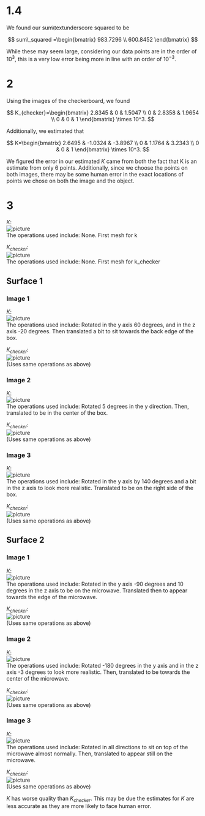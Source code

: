 # 1.4

We found our sum\textunderscore squared to be

$$
    sum\_squared =\begin{bmatrix}
        983.7296 \\
        600.8452
    \end{bmatrix}
$$

While these may seem large, considering our data points are in the order of $10^3$, this is a very low error being more in line with an order of $10^{-3}$.

# 2

Using the images of the checkerboard, we found

$$
    K_{checker}=\begin{bmatrix}
        2.8345 & 0 & 1.5047 \\
        0 & 2.8358 & 1.9654 \\
        0 & 0 & 1
    \end{bmatrix} \times 10^3.
$$

Additionally, we estimated that

$$
    K=\begin{bmatrix}
        2.6495 & -1.0324 & -3.8967 \\  
        0 & 1.1764 & 3.2343 \\
        0 & 0 & 1
    \end{bmatrix} \times 10^3.
$$

We figured the error in our estimated $K$ came from both the fact that K is an estimate from only 6 points. Additionally, since we choose the points on both images, there may be some human error in the exact locations of points we chose on both the image and the object.

# 3

$K$: \
![picture](./images/cv1.png) \
The operations used include: 
None. First mesh for k

$K_{checker}$: \
![picture](./images/cv2.png) \
The operations used include: 
None. First mesh for k_checker

## Surface 1

### Image 1

$K$: \
![picture](./images/dank3.png) \
The operations used include: 
Rotated in the y axis 60 degrees, and in the z axis -20 degrees. Then translated a bit to sit towards the back edge of the box.

$K_{checker}$: \
![picture](./images/dank4.png) \
(Uses same operations as above)

### Image 2

$K$: \
![picture](./images/dank5.png) \
The operations used include:
Rotated 5 degrees in the y direction. Then, translated to be in the center of the box.

$K_{checker}$: \
![picture](./images/dank6.png) \
(Uses same operations as above)

### Image 3

$K$: \
![picture](./images/dank7.png) \
The operations used include:
Rotated in the y axis by 140 degrees and a bit in the z axis to look more realistic. Translated to be on the right side of the box.

$K_{checker}$: \
![picture](./images/dank8.png) \
(Uses same operations as above)

## Surface 2

### Image 1

$K$: \
![picture](./images/dank9.png) \
The operations used include:
Rotated in the y axis -90 degrees and 10 degrees in the z axis to be on the microwave. Translated then to appear towards the edge of the microwave.

$K_{checker}$: \
![picture](./images/dank10.png) \
(Uses same operations as above)

### Image 2

$K$: \
![picture](./images/dank11.png) \
The operations used include:
Rotated -180 degrees in the y axis and in the z axis -3 degrees to look more realistic. Then, translated to be towards the center of the microwave.

$K_{checker}$: \
![picture](./images/dank12.png) \
(Uses same operations as above)

### Image 3

$K$: \
![picture](./images/dank13.png) \
The operations used include:
Rotated in all directions to sit on top of the microwave almost normally. Then, translated to appear still on the microwave.

$K_{checker}$: \
![picture](./images/dank14.png) \
(Uses same operations as above)

$K$ has worse quality than $K_{checker}$. This may be due the estimates for $K$ are less accurate as they are more likely to face human error.
